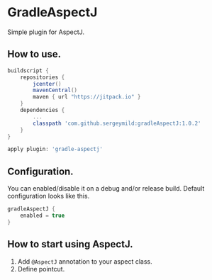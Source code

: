 # GradleAspectJ

Simple plugin for AspectJ.

## How to use.

```groovy
buildscript {
    repositories {
        jcenter()
        mavenCentral()
        maven { url "https://jitpack.io" }
    }
    dependencies {
        ...
        classpath 'com.github.sergeymild:gradleAspectJ:1.0.2'
    }
}

apply plugin: 'gradle-aspectj'
```

## Configuration.

You can enabled/disable it on a debug and/or release build. Default configuration looks like this.
```groovy
gradleAspectJ {
    enabled = true
}
```

## How to start using AspectJ.
1. Add `@AspectJ` annotation to your aspect class.
2. Define pointcut.